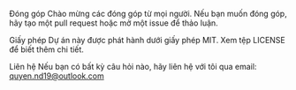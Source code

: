Đóng góp
Chào mừng các đóng góp từ mọi người. Nếu bạn muốn đóng góp, hãy tạo một pull request hoặc mở một issue để thảo luận.

Giấy phép
Dự án này được phát hành dưới giấy phép MIT. Xem tệp LICENSE để biết thêm chi tiết.

Liên hệ
Nếu bạn có bất kỳ câu hỏi nào, hãy liên hệ với tôi qua email: <quyen.nd19@outlook.com>
